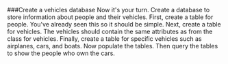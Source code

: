 ###Create a vehicles database
Now it's your turn. Create a database to store information about people and their vehicles.
First, create a table for people. You've already seen this so it should be simple.
Next, create a table for vehicles. The vehicles should contain the same attributes as from the class for vehicles.
Finally, create a table for specific vehicles such as airplanes, cars, and boats.
Now populate the tables. 
Then query the tables to show the people who own the   cars.

